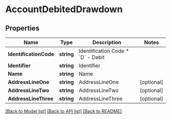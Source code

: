 # AccountDebitedDrawdown

## Properties

Name | Type | Description | Notes
------------ | ------------- | ------------- | -------------
**IdentificationCode** | **string** | Identification Code * &#x60;D&#x60; - Debit  | 
**Identifier** | **string** | Identifier | 
**Name** | **string** | Name | 
**AddressLineOne** | **string** | AddressLineOne | [optional] 
**AddressLineTwo** | **string** | AddressLineTwo | [optional] 
**AddressLineThree** | **string** | AddressLineThree | [optional] 

[[Back to Model list]](../README.md#documentation-for-models) [[Back to API list]](../README.md#documentation-for-api-endpoints) [[Back to README]](../README.md)



